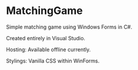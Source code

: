 # MatchingGame
Simple matching game using Windows Forms in C#.

Created entirely in Visual Studio.

Hosting: Available offline currently.

Stylings: Vanilla CSS within WinForms.
